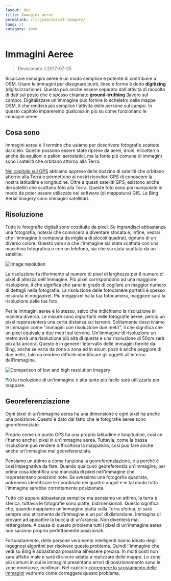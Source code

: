 ```yaml
---
layout: doc
title: Immagini aeree
permalink: /it/josm/aerial-imagery/
lang: it
category: josm
---
```


Immagini Aeree
================

> Revisionato il 2017-07-25  

Ricalcare immagini aeree è un modo semplice e potente di contribuire a OSM. Usare le immagini per disegnare punti, linee e forme è detto **digitizing** (digitalizzazione). Questa può anche essere separato dall'attività di raccolta di dati sul posto che è spesso chiamato **ground-truthing** (lavoro sul campo). Digitalizzare un'immagine può fornire lo scheletro delle mappe OSM, il che renderà più semplice l'attività delle persone sul campo. In questo capitolo impareremo qualcosa in più su come funzionano le immagini aeree.  

Cosa sono
-------------

Immagini aeree è il termine che usiamo per descrivere fotografie scattate dal cielo. Queste possono essere state riprese da aerei, droni, elicotteri o anche da aquiloni e palloni aerostatici, ma la fonte più comune di immagini sono i satelliti che orbitano attorno alla Terra.  

[Nel capitolo sul GPS](/it/mobile-mapping/using-gps) abbiamo appreso delle dozzine di satelliti che orbitano attorno alla Terra e permettono ai nostri ricevitori GPS di conoscere la nostra latitudine e longitudine. Oltre a questi satelliti GPS, esistono anche dei satelliti che scattano foto alla Terra. Queste foto sono poi manipolate in modo da poter essere utilizzate nei software (di mappatura) GIS. Le Bing Aerial Imagery sono immagini satellitari.  

Risoluzione
----------

Tutte le fotografie digitali sono costituite da pixel. Se ingrandisci abbastanza una fotografia, noterai che comincerà a diventare sfocata e, infine, vedrai che l'immagine è composta da migliaia di piccoli quadrati, ognuno di un diverso colore. Questo vale sia che l'immagine sia stata scattata con una macchina fotografica o con un telefono, sia che sia stata scattata da un satellite.  

![Image resolution][]

La risoluzione fa riferimento al numero di pixel di larghezza per il numero di pixel di altezza dell'immagine. Più pixel corrispondono ad una maggiore risoluzione, il che significa che sarai in grado di cogliere un maggior numero di dettagli nella fotografia. La risoluzione delle fotocamere portatili è spesso misurata in megapixel. Più megapixel ha la tua fotocamera, maggiore sarà la risoluzione delle tue foto.  

Per le immagini aeree è lo stesso, salvo che indichiamo la risoluzione in maniera diversa. Le misure sono importanti nelle fotografie aeree, perciò un pixel rappresenterà una certa distanza sul terreno. Solitamente descriviamo le immagini come "immagini con risoluzione due metri", il che significa che un pixel equivale a due metri sul terreno. Un'immagine di risoluzione un metro avrà una risoluzione più alta di questa e una risoluzione di 50cm sarà più alta ancora. Questo è in genere l'intervallo delle immagini fornite da Bing, anche se varia da zona a zona ed in alcuni posti è anche peggiore di due metri, tale da rendere difficile identificare gli oggetti all'interno dell'immagine.  

![Comparison of low and high resolution imagery][]

Più la risoluzione di un'immagine è alta tanto più facile sarà utilizzarla per mappare.  

Georeferenziazione
---------------

Ogni pixel di un'immagine aerea ha una dimensione e ogni pixel ha anche una posizione. Questo è dato dal fatto che le fotografie aeree sono georeferenziate.  

Proprio come un punto GPS ha una propria latitudine e longitudine, così ce l'hanno anche i pixel in un'immagine aerea. Tuttavia, come la bassa risoluzione può rendere difficoltosa la mappatura, così può fare anche anche un'immagine mal georeferenziata.  

Pensiamo un attimo a come funziona la georeferenziazione, e a perchè è così impegnativa da fare. Quando qualcuno georeferenzia un'immagine, per prima cosa identifica una manciata di pixel nell'immagine che rappresentano posizioni note. Se avessimo una fotografia quadrata, potremmo identificare le coordinate dei quattro angoli e in tal modo tutta l'immagine sarebbe correttamente posizionata.  

Tutto ciò appare abbastanza semplice ma pensiamo un attimo, la terra è sferica, tuttavia le fotografie sono piatte, bidimensionali. Questo significa che, quando mappiamo un'immagine piatta sulla Terra sferica, ci sarà sempre uno stiramento dell'immagine e un po' di distorsione. Immagina di provare ad appiattire la buccia di un'arancia. Non diventerà mai rettangolare. A causa di questo problema tutti i pixel di un'immagine aerea non saranno proprio perfettamente posizionati.  

Fortunatamente, delle persone veramente intelligenti hanno ideato degli ingegnosi algoritmi per risolvere questo problema. Quindi l'immagine che vedi su Bing è abbastanza prossima all'essere precisa. In molti posti non sarà affatto male e sarà di sicuro adatta a realizzare delle mappe. Le zone più comuni in cui le immagini presentano errori di posizionamento sono le zone montuose, ocollinari. Nel capitolo [correggere lo scostamento delle immagini](/it/josm/correcting-imagery-offset) vedremo come correggere questo problema.  

[Image resolution]: /images/josm/orange-resolution.png
[Comparison of low and high resolution imagery]: /images/josm/low-res-high-res.png